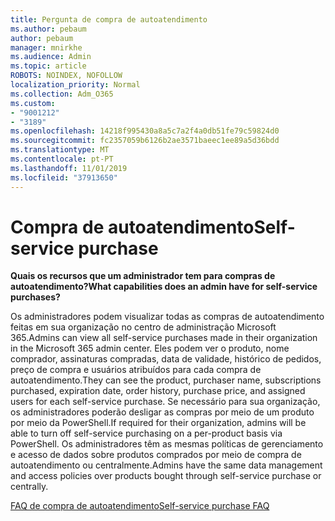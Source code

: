 ```yaml
---
title: Pergunta de compra de autoatendimento
ms.author: pebaum
author: pebaum
manager: mnirkhe
ms.audience: Admin
ms.topic: article
ROBOTS: NOINDEX, NOFOLLOW
localization_priority: Normal
ms.collection: Adm_O365
ms.custom:
- "9001212"
- "3189"
ms.openlocfilehash: 14218f995430a8a5c7a2f4a0db51fe79c59824d0
ms.sourcegitcommit: fc2357059b6126b2ae3571baeec1ee89a5d36bdd
ms.translationtype: MT
ms.contentlocale: pt-PT
ms.lasthandoff: 11/01/2019
ms.locfileid: "37913650"
---
```

# <a name="self-service-purchase"></a><span data-ttu-id="8f298-102">Compra de autoatendimento</span><span class="sxs-lookup"><span data-stu-id="8f298-102">Self-service purchase</span></span>

<span data-ttu-id="8f298-103">**Quais os recursos que um administrador tem para compras de autoatendimento?**</span><span class="sxs-lookup"><span data-stu-id="8f298-103">**What capabilities does an admin have for self-service purchases?**</span></span>

<span data-ttu-id="8f298-104">Os administradores podem visualizar todas as compras de autoatendimento feitas em sua organização no centro de administração Microsoft 365.</span><span class="sxs-lookup"><span data-stu-id="8f298-104">Admins can view all self-service purchases made in their organization in the Microsoft 365 admin center.</span></span> <span data-ttu-id="8f298-105">Eles podem ver o produto, nome comprador, assinaturas compradas, data de validade, histórico de pedidos, preço de compra e usuários atribuídos para cada compra de autoatendimento.</span><span class="sxs-lookup"><span data-stu-id="8f298-105">They can see the product, purchaser name, subscriptions purchased, expiration date, order history, purchase price, and assigned users for each self-service purchase.</span></span>  <span data-ttu-id="8f298-106">Se necessário para sua organização, os administradores poderão desligar as compras por meio de um produto por meio da PowerShell.</span><span class="sxs-lookup"><span data-stu-id="8f298-106">If required for their organization, admins will be able to turn off self-service purchasing on a per-product basis via PowerShell.</span></span>  <span data-ttu-id="8f298-107">Os administradores têm as mesmas políticas de gerenciamento e acesso de dados sobre produtos comprados por meio de compra de autoatendimento ou centralmente.</span><span class="sxs-lookup"><span data-stu-id="8f298-107">Admins have the same data management and access policies over products bought through self-service purchase or centrally.</span></span>

[<span data-ttu-id="8f298-108">FAQ de compra de autoatendimento</span><span class="sxs-lookup"><span data-stu-id="8f298-108">Self-service purchase FAQ</span></span>](https://aka.ms/self-service-purchase-faq)

